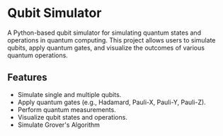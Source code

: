 # Qubit Simulator

A Python-based qubit simulator for simulating quantum states and operations in quantum computing. This project allows users to simulate qubits, apply quantum gates, and visualize the outcomes of various quantum operations.

## Features

- Simulate single and multiple qubits.
- Apply quantum gates (e.g., Hadamard, Pauli-X, Pauli-Y, Pauli-Z).
- Perform quantum measurements.
- Visualize qubit states and operations.
- Simulate Grover's Algorithm
